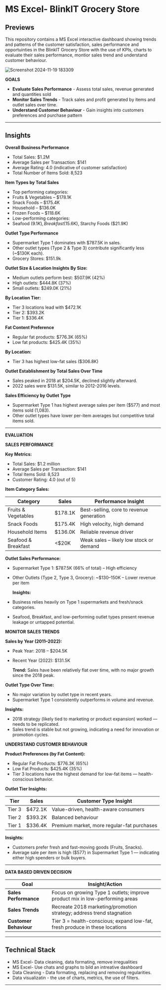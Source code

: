 # MS Excel- BlinkIT Grocery Store

## Previews
This repository contains a MS Excel interactive dashboard  showing trends and patterns of the customer satisfaction, sales performance and opportuinties in the BlinkIT Grocery Store with the use of KPIs, charts to evaluate their sales performance, montior sales trend and understand customer behaviour.


![Screenshot 2024-11-19 183309](https://github.com/user-attachments/assets/742d56f8-b59a-4df7-b80e-e975162af5e7)
  

**GOALS**
- **Evaluate Sales Performance** - Assess total sales, revenue generated and quantities sold
- **Monitor Sales Trends** - Track sales and profit generated by items and outlet sales over time.
- **Understand Customer Behaviour** - Gain insights into customers preferences and purchase pattern
---
**Insights**
  ---
 **Overall Business Performance**
 - Total Sales: $1.2M
 - Average Sales per Transaction: $141
 - Average Rating: 4.0 (indicative of customer satisfaction)
 - Total Number of Items Sold: 8,523

**Item Types by Total Sales**
  - Top performing categories:
  - Fruits & Vegetables – $178.1K
  - Snack Foods – $175.4K
  - Household – $136.0K
  - Frozen Foods – $118.6K
  - Low-performing categories:
  - Seafood ($9.1K), Breakfast ($15.6K), Starchy Foods ($21.9K)
    
**Outlet Type Performance**
  - Supermarket Type 1 dominates with $787.5K in sales.
  - Other outlet types (Type 2 & Type 3) contribute significantly less (~$130K each).
  - Grocery Stores: $151.9k
    
**Outlet Size & Location Insights**
 **By Size:**
  - Medium outlets perform best: $507.9K (42%)
  - High outlets: $444.8K (37%)
  - Small outlets: $249.0K (21%)
    
**By Location Tier:**
  - Tier 3 locations lead with $472.1K
  - Tier 2: $393.2K
  - Tier 1: $336.4K
    
**Fat Content Preference**
  - Regular fat products: $776.3K (65%)
  - Low fat products: $425.4K (35%)
    
  **By Location:**
  - Tier 3 has highest low-fat sales ($306.8K)
    
**Outlet Establishment by Total Sales Over Time**
  - Sales peaked in 2018 at $204.5K, declined slightly afterward.
  - 2022 sales were $131.5K, similar to 2012-2016 levels.
    
**Sales Efficiency by Outlet Type**
  - Supermarket Type 1 has highest average sales per item ($577) and most items sold (1,083).
  - Other outlet types have lower per-item averages but competitive total items sold.

  ---
  **EVALUATION**
  
  **SALES PERFORMANCE**
  
**Key Metrics:**
  - Total Sales: $1.2 million
  - Average Sales per Transaction: $141
  - Total Items Sold: 8,523
  - Customer Rating: 4.0 (out of 5)

**Item Category Sales:**

| Category            | Sales    | Performance Insight                      |
| ------------------- | -------- | ---------------------------------------- |
| Fruits & Vegetables | \$178.1K | Best-selling, core to revenue generation |
| Snack Foods         | \$175.4K | High velocity, high demand               |
| Household Items     | \$136.0K | Reliable revenue driver                  |
| Seafood & Breakfast | <\$20K   | Weak sales – likely low stock or demand  |

**Outlet Sales Performance:**

- Supermarket Type 1: $787.5K (66% of total) – High efficiency
- Other Outlets (Type 2, Type 3, Grocery): ~$130–150K – Lower revenue per item

  **Insights:**
- Business relies heavily on Type 1 supermarkets and fresh/snack categories.
- Seafood, Breakfast, and low-performing outlet types present revenue leakage or untapped potential.

**MONITOR SALES TRENDS**

**Sales by Year (2011–2022):**

- Peak Year: 2018 – $204.5K
- Recent Year (2022): $131.5K
  
  **Trend:** Sales have been relatively flat over time, with no major growth since the 2018 peak.

**Outlet Type Over Time:**

  - No major variation by outlet type in recent years.
  - Supermarket Type 1 consistently outperforms in volume and revenue.

**Insights:**

- 2018 strategy (likely tied to marketing or product expansion) worked — needs to be replicated.
- Sales trend is stable but not growing, indicating a need for innovation or promotion cycles.

**UNDERSTAND CUSTOMER BEHAVIOUR**

**Product Preferences (by Fat Content):**

  - Regular Fat Products: $776.3K (65%)
  - Low Fat Products: $425.4K (35%)
  - Tier 3 locations have the highest demand for low-fat items — health-conscious behavior.

**Outlet Tier Insights:**

| Tier   | Sales    | Customer Type Insight                      |
| ------ | -------- | ------------------------------------------ |
| Tier 3 | \$472.1K | Value-driven, health-aware consumers       |
| Tier 2 | \$393.2K | Balanced behaviour                         |
| Tier 1 | \$336.4K | Premium market, more regular-fat purchases |

**Insights:**

- Customers prefer fresh and fast-moving goods (Fruits, Snacks).
- Average sale per item is high ($577) in Supermarket Type 1 — indicating either high spenders or bulk buyers.

---
**DATA BASED DRIVEN DECISION**

| Goal                   | Insight/Action                                                               |
| ---------------------- | ---------------------------------------------------------------------------- |
| **Sales Performance**  | Focus on growing Type 1 outlets; improve product mix in low-performing areas |
| **Sales Trends**       | Recreate 2018 marketing/promotion strategy; address trend stagnation         |
| **Customer Behaviour** | Tier 3 = health-conscious; expand low-fat, fresh produce in these locations  |

---
 
**Technical Stack**
---
- MS Excel- Data cleaning, data formating, remove irregualities
- MS Excel- Use chats and graphs to bild an intreative dashboard
- Data Cleaning - Data formating, replacing and removing regularities.
- Data visualizatin - the use of charts, metrics, the use of filters.

---
